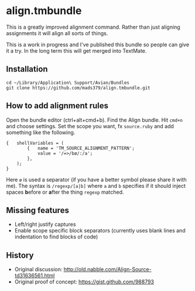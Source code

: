 # align.tmbundle

This is a greatly improved alignment command. Rather than just aligning
assignments it will align all sorts of things.

This is a work in progress and I've published this bundle so people can give it
a try. In the long term this will get merged into TextMate.

## Installation

    cd ~/Library/Application\ Support/Avian/Bundles
    git clone https://github.com/mads379/align.tmbundle.git

## How to add alignment rules

Open the bundle editor (ctrl+alt+cmd+b). Find the Align bundle. Hit `cmd+n` and
choose settings. Set the scope you want, fx `source.ruby` and add something like
the following.

    {	shellVariables = (
    		{	name = 'TM_SOURCE_ALIGNMENT_PATTERN';
    			value = '/=>/bø/:/a';
    		},
    	);
    }

Here `ø` is used a separator (if you have a better symbol please share it with me).
The syntax is `/regexp/[a|b]` where `a` and `b` specifies if it should inject
spaces **b**efore or **a**fter the thing `regexp` matched.

## Missing features

- Left/right justify captures
- Enable scope specific block separators (currently uses blank lines and indentation to find blocks of code)

## History

- Original discussion: http://old.nabble.com/Align-Source-td31636561.html
- Original proof of concept: https://gist.github.com/988793